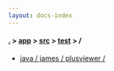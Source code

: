 ```yaml
---
layout: docs-index
---
```

#### [.](./../../../index) > [app](./../../index) > [src](./../index) > [test](./index) > **/**

- [java / james / plusviewer / ](java/james/plusviewer/)

